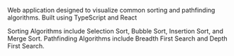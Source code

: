 Web application designed to visualize common sorting and pathfinding algorithms. Built using TypeScript and React

Sorting Algorithms include Selection Sort, Bubble Sort, Insertion Sort, and Merge Sort.
Pathfinding Algorithms include Breadth First Search and Depth First Search.

